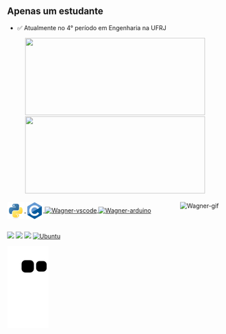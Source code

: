 ## Apenas um estudante 

 - ✅  Atualmente no 4° período em Engenharia na UFRJ

<div align="center">
  <a href="https://github.com/wagaojr">
  <img height="180em" width="420" src="https://github-readme-stats.vercel.app/api?username=wagaojr&show_icons=true&theme=dark&include_all_commits=true&count_private=true"/>
  <img height="180em"  width="420" src="https://github-readme-stats.vercel.app/api/top-langs/?username=wagaojr&layout=compact&langs_count=7&theme=dark"/>
</div>
<div style="display: inline_block"><br>
  
  <img align="center" alt="Wagner-Python" height="40" width="40" src="https://raw.githubusercontent.com/devicons/devicon/master/icons/python/python-original.svg">
  <img align="center" alt="Wagner-C" height="40" width="40" src="https://raw.githubusercontent.com/devicons/devicon/master/icons/c/c-original.svg">
  <img align="center" alt="Wagner-vscode" height="40" width="40" src="https://cdn.jsdelivr.net/gh/devicons/devicon/icons/vscode/vscode-original.svg" /> 
  <img align="center" alt="Wagner-arduino" height="40" width="40" src="https://cdn.jsdelivr.net/gh/devicons/devicon/icons/arduino/arduino-original.svg" /> 
  <img align="right" alt="Wagner-gif"  height="100" width="100" src="https://media.giphy.com/media/rlcDldt3EDrKZkmDLG/giphy.gif">
 
</div>


  
  ##



<div> 
  <a href="https://instagram.com/wagnerfrancojr" target="_blank"><img src="https://img.shields.io/badge/-Instagram-%23E4405F?style=for-the-badge&logo=instagram&logoColor=white" target="_blank"></a>
  <a href = "mailto:wagnerjunior@poli.ufrj.br"><img src="https://img.shields.io/badge/Gmail-D14836?style=for-the-badge&logo=gmail&logoColor=white" target="_blank"></a>
  <a href="https://www.linkedin.com/in/wagner-junior-404838210/" target="_blank"><img src="https://img.shields.io/badge/-LinkedIn-%230077B5?style=for-the-badge&logo=linkedin&logoColor=white" target="_blank"></a>
   <a href="https://ubuntu.com/"><img alt="Ubuntu" src="https://img.shields.io/badge/Ubuntu-E95420?style=for-the-badge&logo=ubuntu&logoColor=white"/></a>
 
  ![Snake animation](https://github.com/wagaojr/wagaojr/blob/output/github-contribution-grid-snake.svg)
 
</div>
